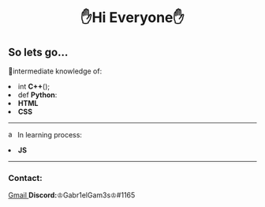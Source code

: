 <h1 align="center"> 
  ✋Hi Everyone✋
</h1>

<h2>
  So lets go...
</h2>
<p align="left">🧠intermediate knowledge of:</p>
  <li>int <strong>C++</strong>();</li>
  <li>def <strong>Python</strong>:</li>
   <li><strong>HTML<br></strong></li>
  <li><strong>CSS<br></strong></li>
<hr>
<p align="left">
  <img width="15" alt="about me" src="https://media.tenor.com/k9yAts9ymaIAAAAM/loading-load.gif"> In learning process:<br>
  <li><strong>JS<br></strong></li>
</p>
<hr>
<h3>Contact:</h3>
<label align="center"><a href="mailto:gabriel.speranceta@gmail.com">Gmail </a></label> <label align="center"> <strong>Discord:</strong>♔Gabr1elGam3s♔#1165</p>
